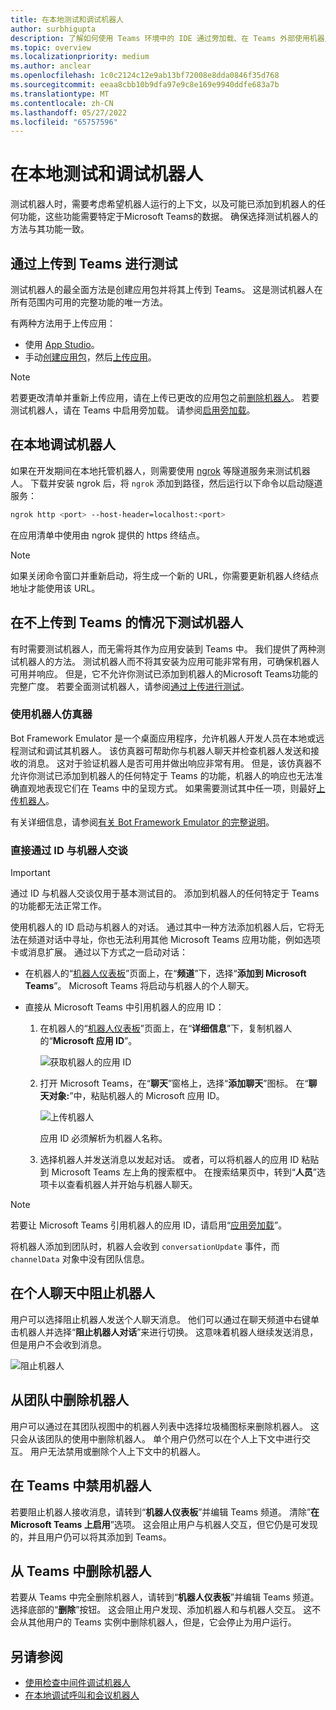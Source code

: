```yaml
---
title: 在本地测试和调试机器人
author: surbhigupta
description: 了解如何使用 Teams 环境中的 IDE 通过旁加载、在 Teams 外部使用机器人仿真器以及直接与机器人交谈来在本地测试和调试机器人。
ms.topic: overview
ms.localizationpriority: medium
ms.author: anclear
ms.openlocfilehash: 1c0c2124c12e9ab13bf72008e8dda0846f35d768
ms.sourcegitcommit: eeaa8cbb10b9dfa97e9c8e169e9940ddfe683a7b
ms.translationtype: MT
ms.contentlocale: zh-CN
ms.lasthandoff: 05/27/2022
ms.locfileid: "65757596"
---
```

# <a name="test-and-debug-your-bot-locally"></a>在本地测试和调试机器人

测试机器人时，需要考虑希望机器人运行的上下文，以及可能已添加到机器人的任何功能，这些功能需要特定于Microsoft Teams的数据。 确保选择测试机器人的方法与其功能一致。

## <a name="test-by-uploading-to-teams"></a>通过上传到 Teams 进行测试

测试机器人的最全面方法是创建应用包并将其上传到 Teams。 这是测试机器人在所有范围内可用的完整功能的唯一方法。

有两种方法用于上传应用：

* 使用 [App Studio](~/concepts/build-and-test/app-studio-overview.md)。
* 手动[创建应用包](~/concepts/build-and-test/apps-package.md)，然后[上传应用](~/concepts/deploy-and-publish/apps-upload.md)。

> [!NOTE]
> 若要更改清单并重新上传应用，请在上传已更改的应用包之前[删除机器人](#delete-a-bot-from-teams)。
> 若要测试机器人，请在 Teams 中启用旁加载。 请参阅[启用旁加载](/microsoftteams/platform/concepts/build-and-test/prepare-your-o365-tenant#enable-custom-teams-apps-and-turn-on-custom-app-uploading)。

## <a name="debug-your-bot-locally"></a>在本地调试机器人

如果在开发期间在本地托管机器人，则需要使用 [ngrok](https://ngrok.com/) 等隧道服务来测试机器人。 下载并安装 ngrok 后，将 `ngrok` 添加到路径，然后运行以下命令以启动隧道服务：

```bash
ngrok http <port> --host-header=localhost:<port>
```

在应用清单中使用由 ngrok 提供的 https 终结点。

> [!NOTE]
> 如果关闭命令窗口并重新启动，将生成一个新的 URL，你需要更新机器人终结点地址才能使用该 URL。

## <a name="test-your-bot-without-uploading-to-teams"></a>在不上传到 Teams 的情况下测试机器人

有时需要测试机器人，而无需将其作为应用安装到 Teams 中。 我们提供了两种测试机器人的方法。 测试机器人而不将其安装为应用可能非常有用，可确保机器人可用并响应。 但是，它不允许你测试已添加到机器人的Microsoft Teams功能的完整广度。 若要全面测试机器人，请参阅[通过上传进行测试](#test-by-uploading-to-teams)。

### <a name="use-the-bot-emulator"></a>使用机器人仿真器

Bot Framework Emulator 是一个桌面应用程序，允许机器人开发人员在本地或远程测试和调试其机器人。 该仿真器可帮助你与机器人聊天并检查机器人发送和接收的消息。 这对于验证机器人是否可用并做出响应非常有用。 但是，该仿真器不允许你测试已添加到机器人的任何特定于 Teams 的功能，机器人的响应也无法准确直观地表现它们在 Teams 中的呈现方式。 如果需要测试其中任一项，则最好[上传机器人](#test-by-uploading-to-teams)。

有关详细信息，请参阅[有关 Bot Framework Emulator 的完整说明](/azure/bot-service/bot-service-debug-emulator?view=azure-bot-service-4.0&preserve-view=true)。

### <a name="talk-to-your-bot-directly-by-id"></a>直接通过 ID 与机器人交谈

> [!Important]
> 通过 ID 与机器人交谈仅用于基本测试目的。 添加到机器人的任何特定于 Teams 的功能都无法正常工作。

使用机器人的 ID 启动与机器人的对话。 通过其中一种方法添加机器人后，它将无法在频道对话中寻址，你也无法利用其他 Microsoft Teams 应用功能，例如选项卡或消息扩展。 通过以下方式之一启动对话：

* 在机器人的“[机器人仪表板](https://dev.botframework.com/bots)”页面上，在“**频道**”下，选择“**添加到 Microsoft Teams**”。 Microsoft Teams 将启动与机器人的个人聊天。

* 直接从 Microsoft Teams 中引用机器人的应用 ID：
   1. 在机器人的“[机器人仪表板](https://dev.botframework.com/bots)”页面上，在“**详细信息**”下，复制机器人的“**Microsoft 应用 ID**”。
  
      ![获取机器人的应用 ID](~/assets/images/bots_appid_botframework.png)
  
   2. 打开 Microsoft Teams，在“**聊天**”窗格上，选择“**添加聊天**”图标。 在“**聊天对象:**”中，粘贴机器人的 Microsoft 应用 ID。
  
      ![上传机器人](~/assets/images/bots_uploading.png)

      应用 ID 必须解析为机器人名称。

   3. 选择机器人并发送消息以发起对话。
      或者，可以将机器人的应用 ID 粘贴到 Microsoft Teams 左上角的搜索框中。 在搜索结果页中，转到“**人员**”选项卡以查看机器人并开始与机器人聊天。

> [!Note]
> 若要让 Microsoft Teams 引用机器人的应用 ID，请启用“[应用旁加载](/microsoftteams/platform/concepts/build-and-test/prepare-your-o365-tenant#enable-custom-teams-apps-and-turn-on-custom-app-uploading)”。

将机器人添加到团队时，机器人会收到 `conversationUpdate` 事件，而 `channelData` 对象中没有团队信息。

## <a name="block-a-bot-in-personal-chat"></a>在个人聊天中阻止机器人

用户可以选择阻止机器人发送个人聊天消息。 他们可以通过在聊天频道中右键单击机器人并选择“**阻止机器人对话**”来进行切换。 这意味着机器人继续发送消息，但是用户不会收到消息。

![阻止机器人](~/assets/images/bots/botdisable.png)

## <a name="remove-a-bot-from-a-team"></a>从团队中删除机器人

用户可以通过在其团队视图中的机器人列表中选择垃圾桶图标来删除机器人。 这只会从该团队的使用中删除机器人。 单个用户仍然可以在个人上下文中进行交互。 用户无法禁用或删除个人上下文中的机器人。

## <a name="disable-a-bot-in-teams"></a>在 Teams 中禁用机器人

若要阻止机器人接收消息，请转到“**机器人仪表板**”并编辑 Teams 频道。 清除”**在 Microsoft Teams 上启用**”选项。 这会阻止用户与机器人交互，但它仍是可发现的，并且用户仍可以将其添加到 Teams。

## <a name="delete-a-bot-from-teams"></a>从 Teams 中删除机器人

若要从 Teams 中完全删除机器人，请转到“**机器人仪表板**”并编辑 Teams 频道。 选择底部的“**删除**”按钮。 这会阻止用户发现、添加机器人和与机器人交互。 这不会从其他用户的 Teams 实例中删除机器人，但是，它会停止为用户运行。

## <a name="see-also"></a>另请参阅

* [使用检查中间件调试机器人](/azure/bot-service/bot-service-debug-inspection-middleware)
* [在本地调试呼叫和会议机器人](~/bots/calls-and-meetings/debugging-local-testing-calling-meeting-bots.md)
